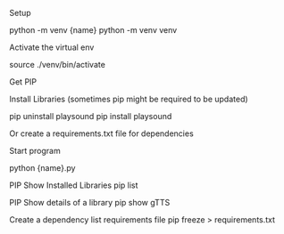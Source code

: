 Setup

python -m venv {name} 
python -m venv venv

Activate the virtual env

source ./venv/bin/activate


Get PIP


Install Libraries (sometimes pip might be required to be updated)

pip uninstall playsound
pip install playsound

Or create a requirements.txt file for dependencies

Start program

python {name}.py


PIP Show Installed Libraries 
pip list

PIP Show details of a library
pip show gTTS

Create a dependency list requirements file
pip freeze > requirements.txt